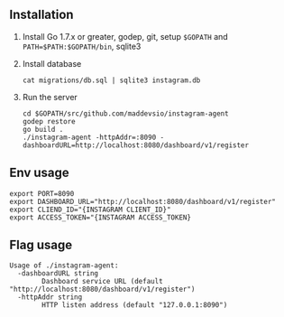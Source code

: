 ## Installation

1. Install Go 1.7.x or greater, godep, git, setup `$GOPATH` and `PATH=$PATH:$GOPATH/bin`, sqlite3

2. Install database
    ```
    cat migrations/db.sql | sqlite3 instagram.db
    ```

3. Run the server
    ```
    cd $GOPATH/src/github.com/maddevsio/instagram-agent
    godep restore
    go build .
    ./instagram-agent -httpAddr=:8090 -dashboardURL=http://localhost:8080/dashboard/v1/register
    ```

## Env usage
```
export PORT=8090
export DASHBOARD_URL="http://localhost:8080/dashboard/v1/register"
export CLIEND_ID="{INSTAGRAM CLIENT_ID}"
export ACCESS_TOKEN="{INSTAGRAM ACCESS_TOKEN}
```

## Flag usage
```
Usage of ./instagram-agent:
  -dashboardURL string
    	Dashboard service URL (default "http://localhost:8080/dashboard/v1/register")
  -httpAddr string
    	HTTP listen address (default "127.0.0.1:8090")
```

